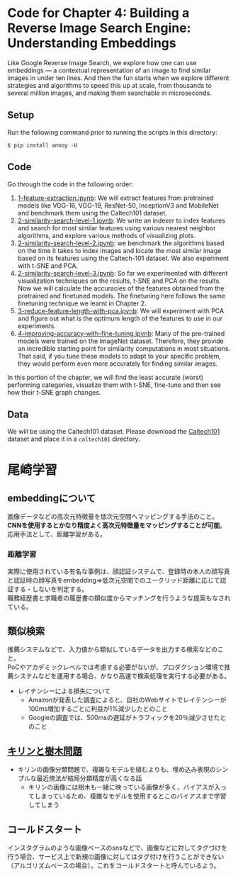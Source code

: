 # Code for Chapter 4: Building a Reverse Image Search Engine: Understanding Embeddings

Like Google Reverse Image Search, we explore how one can use embeddings — a contextual representation of an image to find similar images in under ten lines. And then the fun starts when we explore different strategies and algorithms to speed this up at scale, from thousands to several million images, and making them searchable in microseconds.

## Setup

Run the following command prior to running the scripts in this directory:

`$ pip install annoy -U`

## Code

Go through the code in the following order:

1. [1-feature-extraction.ipynb](https://github.com/practicaldl/Practical-Deep-Learning-Book/blob/master/code/chapter-4/1-feature-extraction.ipynb): We will extract features from pretrained models like VGG-16, VGG-19, ResNet-50, InceptionV3 and MobileNet and benchmark them using the Caltech101 dataset.
2. [2-similarity-search-level-1.ipynb](https://github.com/practicaldl/Practical-Deep-Learning-Book/blob/master/code/chapter-4/2-similarity-search-level-1.ipynb): We write an indexer to index features and search for most similar features using various nearest neighbor algorithms, and explore various methods of visualizing plots.
3. [2-similarity-search-level-2.ipynb](https://github.com/practicaldl/Practical-Deep-Learning-Book/blob/master/code/chapter-4/2-similarity-search-level-2.ipynb): we benchmark the algorithms based on the time it takes to index images and locate the most similar image based on its features using the Caltech-101 dataset. We also experiment with t-SNE and PCA.
4. [2-similarity-search-level-3.ipynb](https://github.com/practicaldl/Practical-Deep-Learning-Book/blob/master/code/chapter-4/2-similarity-search-level-3.ipynb): So far we experimented with different visualization techniques on the results, t-SNE and PCA on the results. Now we will calculate the accuracies of the features obtained from the pretrained and finetuned models. The finetuning here follows the same finetuning technique we learnt in Chapter 2.
5. [3-reduce-feature-length-with-pca.ipynb](https://github.com/practicaldl/Practical-Deep-Learning-Book/blob/master/code/chapter-4/3-reduce-feature-length-with-pca.ipynb): We will experiment with PCA and figure out what is the optimum length of the features to use in our experiments.
6. [4-improving-accuracy-with-fine-tuning.ipynb](https://github.com/practicaldl/Practical-Deep-Learning-Book/blob/master/code/chapter-4/4-improving-accuracy-with-fine-tuning.ipynb): Many of the pre-trained models were trained on the ImageNet dataset. Therefore, they provide an incredible starting point for similarity computations in most situations. That said, if you tune these models to adapt to your specific problem, they would perform even more accurately for finding similar images.

In this portion of the chapter, we will find the least accurate (worst) performing categories, visualize them with t-SNE, fine-tune and then see how their t-SNE graph changes.

## Data

We will be using the Caltech101 dataset. Please download the [Caltech101](http://www.vision.caltech.edu/Image_Datasets/Caltech101/101_ObjectCategories.tar.gz) dataset and place it in a `caltech101` directory.

# 尾崎学習

## embeddingについて

画像データなどの高次元特徴量を低次元空間へマッピングする手法のこと。**CNNを使用するとかなり精度よく高次元特徴量をマッピングすることが可能**。  
応用手法として、距離学習がある。

### 距離学習

実際に使用されている有名な事例は、顔認証システムで、登録時の本人の顔写真と認証時の顔写真をembedding⇒低次元空間でのユークリッド距離に応じて認証する・しないを判定する。  
職務経歴書と求職者の履歴書の類似度からマッチングを行うような提案もなされている。

## 類似検索

推薦システムなどで、入力値から類似しているデータを出力する検索などのこと。  
PoCやアカデミックレベルでは考慮する必要がないが、プロダクション環境で推薦システムなどを運用する場合、かなり高速で検索処理を実行する必要がある。
- レイテンシーによる損失について
   - Amazonが発表した調査によると、自社のWebサイトでレイテンシーが100ms増加するごとに利益が1%減少したとのこと
   - Googleの調査では、500msの遅延がトラフィックを20％減少させたとのこと

## [キリンと樹木問題](https://business101.com/an-ai-expert-explains-why-theres-always-a-giraffe-in-artificial-intelligence/#:~:text=An%20AI%20trained%20on%20examples,are%20no%20giraffes%20at%20all.)

- キリンの画像分類問題で、複雑なモデルを組むよりも、埋め込み表現のシンプルな最近傍法が結局分類精度が高くなる話
  - キリンの画像には樹木も一緒に映っている画像が多く、バイアスが入ってしまっているため、複雑なモデルを使用するとこのバイアスまで学習してしまう

## コールドスタート

インスタグラムのような画像ベースのsnsなどで、画像などに対してタグづけを行う場合、サービス上で新規の画像に対してはタグ付けを行うことができない（アルゴリズムベースの場合）。これをコールドスタートと呼んでいるよう。
